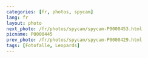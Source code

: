 ```yaml
---
categories: [fr, photos, spycam]
lang: fr
layout: photo
next_photo: /fr/photos/spycam/spycam-P0000453.html
picname: P0000445
prev_photo: /fr/photos/spycam/spycam-P0000429.html
tags: [Fotofalle, Leopards]
---
```

